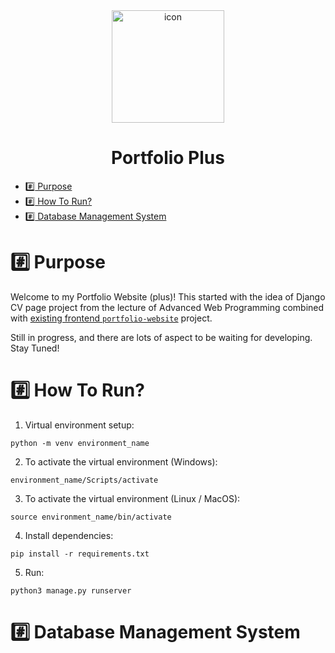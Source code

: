 <div align="center">
<img src="https://cdn-icons-png.flaticon.com/512/8644/8644474.png" width="180" height="180" alt="icon">
</div>

<h1 align="center">Portfolio Plus</h1>

*  [:hash: Purpose](#hash-purpose)
*  [:hash: How To Run?](#hash-how-to-run)
*  [:hash: Database Management System](#hash-database-management-system)

<p align="justify">

# :hash: Purpose
Welcome to my Portfolio Website (plus)! This started with the idea of Django CV page project from the lecture of Advanced Web Programming combined with [existing frontend `portfolio-website`](https://github.com/semanurbilada/portfolio-website) project.

Still in progress, and there are lots of aspect to be waiting for developing. Stay Tuned!

# :hash: How To Run?
1. Virtual environment setup:
```
python -m venv environment_name
```

2. To activate the virtual environment (Windows):
```
environment_name/Scripts/activate
```

3. To activate the virtual environment (Linux / MacOS):
```
source environment_name/bin/activate
```

4. Install dependencies:
```
pip install -r requirements.txt
```

5. Run:
```
python3 manage.py runserver
```

# :hash: Database Management System

</p>